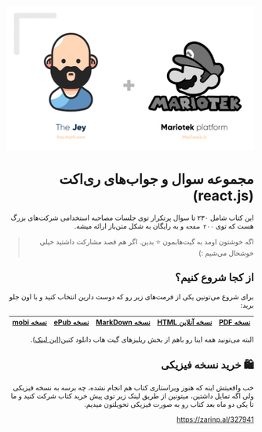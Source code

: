 <div dir="rtl">

<p align="center">
    <img src="https://raw.githubusercontent.com/Mariotek/BetterUnderstandingOfJavascript/master/image-MariotekLogo.png" >
</p>

# مجموعه سوال و جواب‌های ری‌اکت (react.js)

این کتاب شامل ۲۳۰ تا سوال پرتکرار توی جلسات مصاحبه استخدامی شرکت‌های بزرگ هست که توی `۲۰۰ صفحه` و به رایگان به شکل متن‌باز ارائه میشه.

> اگه خوشتون اومد به گیت‌هابمون :star: بدین. اگر هم قصد مشارکت داشتید خیلی خوشحال می‌شیم :)

## از کجا شروع کنیم؟ 

برای شروع می‌تونین یکی از فرمت‌های زیر رو که دوست دارین انتخاب کنید و با اون جلو برید:

| [**نسخه PDF**](https://github.com/Mariotek/reactjs-persian-interview-questions/raw/master/book.pdf)      | [**نسخه آنلاین HTML**](https://react.sayjeyhi.com) | [**نسخه MarkDown**](https://github.com/Mariotek/reactjs-persian-interview-questions/blob/master/book.md#%D9%85%D8%AC%D9%85%D9%88%D8%B9%D9%87-%D8%B3%D9%88%D8%A7%D9%84%D8%A7%D8%AA-%D8%A7%D8%B3%D8%AA%D8%AE%D8%AF%D8%A7%D9%85%DB%8C-%D8%B1%DB%8C%D8%A7%DA%A9%D8%AA) | [**نسخه ePub**](https://github.com/Mariotek/reactjs-persian-interview-questions/raw/master/book.epub) | [**نسخه mobi**](https://github.com/Mariotek/reactjs-persian-interview-questions/raw/master/book.mobi) |
|-------------------|---------------|---------------|--------------------|-------------|

البته می‌تونید همه اینا رو باهم از بخش ریلیزهای گیت هاب دانلود کنین([این لینک](https://github.com/Mariotek/reactjs-persian-interview-questions/releases)).


## 🛍 خرید نسخه فیزیکی 

خب واقعیتش اینه که هنوز ویراستاری کتاب هم انجام نشده، چه برسه به نسخه فیزیکی ولی اگه تمایل داشتین، میتونین از طریق لینک زیر توی پیش خرید کتاب شرکت کنید و ما تا یکی دو ماه بعد کتاب رو به صورت فیزیکی تحویلتون میدیم.

https://zarinp.al/327941

</div>

